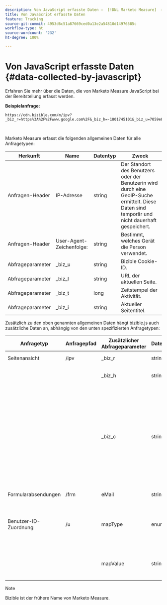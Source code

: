 ```yaml
---
description: Von JavaScript erfasste Daten –  [!DNL Marketo Measure]  – Produktdokumentation
title: Von JavaScript erfasste Daten
feature: Tracking
source-git-commit: 4953d6c51a87669ced0a13e2a54810d14976585c
workflow-type: ht
source-wordcount: '232'
ht-degree: 100%

---
```


# Von JavaScript erfasste Daten {#data-collected-by-javascript}

Erfahren Sie mehr über die Daten, die von Marketo Measure JavaScript bei der Bereitstellung erfasst werden.

**Beispielanfrage:**

```
https://cdn.bizible.com/m/ipv?_biz_r=https%3A%2F%2Fwww.google.com%2F&_biz_h=-1801745101&_biz_u=7059e81415f34f7bbaf40fe32fdcba21&_biz_s=8cbeed&_biz_l=https%3A%2F%2Fwww.zendesk.com%2Fservice%2F&_biz_t=1676483822155&_biz_i=Customer%20service%20software%20for%20the%20best%20customer%20experiences%20%7C%20Zendesk&_biz_n=0&rnd=235938&cdn_o=a&_biz_z=1676483822155
```

<br>

Marketo Measure erfasst die folgenden allgemeinen Daten für alle Anfragetypen:

<table>
<thead>
  <tr>
    <th>Herkunft</th>
    <th>Name</th>
    <th>Datentyp</th>
    <th>Zweck</th>
  </tr>
</thead>
<tbody>
  <tr>
    <td>Anfragen-Header</td>
    <td>IP-Adresse</td>
    <td>string</td>
    <td>Der Standort des Benutzers oder der Benutzerin wird durch eine GeoIP-Suche ermittelt. Diese Daten sind temporär und nicht dauerhaft gespeichert.</td>
  </tr>
  <tr>
    <td>Anfragen-Header</td>
    <td>User-Agent-Zeichenfolge:</td>
    <td>string</td>
    <td>Bestimmt, welches Gerät die Person verwendet.</td>
  </tr>
  <tr>
    <td>Abfrageparameter</td>
    <td>_biz_u</td>
    <td>string</td>
    <td>Bizible Cookie-ID.</td>
  </tr>
  <tr>
    <td>Abfrageparameter</td>
    <td>_biz_l</td>
    <td>string</td>
    <td>URL der aktuellen Seite.</td>
  </tr>
  <tr>
    <td>Abfrageparameter</td>
    <td>_biz_t</td>
    <td>long</td>
    <td>Zeitstempel der Aktivität.</td>
  </tr>
  <tr>
    <td>Abfrageparameter</td>
    <td>_biz_i</td>
    <td>string</td>
    <td>Aktueller Seitentitel.</td>
  </tr>
</tbody>
</table>

Zusätzlich zu den oben genannten allgemeinen Daten hängt bizible.js auch zusätzliche Daten an, abhängig von den unten spezifizierten Anfragetypen:

<table>
<thead>
  <tr>
    <th>Anfragetyp</th>
    <th>Anfragepfad</th>
    <th>Zusätzlicher Abfrageparameter</th>
    <th>Datentyp</th>
    <th>Zweck</th>
  </tr>
</thead>
<tbody>
  <tr>
    <td>Seitenansicht</td>
    <td>/ipv</td>
    <td>_biz_r</td>
    <td>string</td>
    <td>URL der Referrer-Seite.</td>
  </tr>
  <tr>
    <td></td>
    <td></td>
    <td>_biz_h</td>
    <td>string</td>
    <td>Die Bildschirmauflösung des Hash-Clients.</td>
  </tr>
  <tr>
    <td></td>
    <td></td>
    <td>_biz_c</td>
    <td>string</td>
    <td>Optionaler Parameter. Wenn dieser Parameter vorhanden ist, zeigt er an, dass der Mandant bizible.js so konfiguriert, dass vor dem Tracking auf das Einverständnis der Person gewartet wird, und dass bizible.js ihr Einverständnis für das Tracking erhalten hat.</td>
  </tr>
  <tr>
    <td>Formularabsendungen</td>
    <td>/frm</td>
    <td>eMail</td>
    <td>string</td>
    <td>E-Mail-Adresse in einfachem Text.</td>
  </tr>
  <tr>
    <td>Benutzer-ID-Zuordnung</td>
    <td>/u</td>
    <td>mapType</td>
    <td>enum</td>
    <td>Welche Art von Benutzer-ID-Zuordnung bizible.js erkannt hat (Marketo Munchkin-ID und Adobe ECID)</td>
  </tr>
  <tr>
    <td></td>
    <td></td>
    <td>mapValue</td>
    <td>string</td>
    <td>Der tatsächliche Cookie-ID-Wert des Drittanbieters der oben genannten Integration.</td>
  </tr>
</tbody>
</table>

>[!NOTE]
>
>Bizible ist der frühere Name von Marketo Measure.
